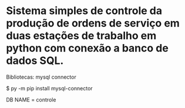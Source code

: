 # Sistema simples de controle da produção de ordens de serviço em duas estações de trabalho em python com conexão a banco de dados SQL.

Bibliotecas: mysql connector

$ py -m pip install mysql-connector

DB NAME = controle
